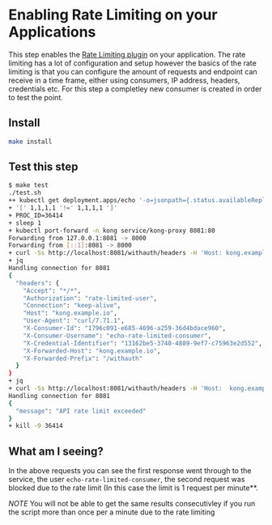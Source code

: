 # Enabling Rate Limiting on your Applications

This step enables the [Rate Limiting plugin](https://docs.konghq.com/hub/kong-inc/rate-limiting/) on your application. The rate limiting has a lot of configuration and setup however the basics of the rate limiting is that you can configure the amount of requests and endpoint can receive in a time frame, either using consumers, IP address, headers, credentials etc. For this step a completley new consumer is created in order to test the point. 

## Install

```bash
make install
```

## Test this step

```bash
$ make test
./test.sh
++ kubectl get deployment.apps/echo '-o=jsonpath={.status.availableReplicas},{.status.readyReplicas},{.status.replicas},{.status.updatedReplicas}'
+ '[' 1,1,1,1 '!=' 1,1,1,1 ']'
+ PROC_ID=36414
+ sleep 1
+ kubectl port-forward -n kong service/kong-proxy 8081:80
Forwarding from 127.0.0.1:8081 -> 8000
Forwarding from [::1]:8081 -> 8000
+ curl -Ss http://localhost:8081/withauth/headers -H 'Host: kong.example.io' -H 'Authorization: rate-limited-user'
+ jq
Handling connection for 8081
{
  "headers": {
    "Accept": "*/*",
    "Authorization": "rate-limited-user",
    "Connection": "keep-alive",
    "Host": "kong.example.io",
    "User-Agent": "curl/7.71.1",
    "X-Consumer-Id": "1796c091-e685-4696-a259-36d4bdace960",
    "X-Consumer-Username": "echo-rate-limited-consumer",
    "X-Credential-Identifier": "13162be5-3740-4889-9ef7-c75963e2d552",
    "X-Forwarded-Host": "kong.example.io",
    "X-Forwarded-Prefix": "/withauth"
  }
}
+ jq
+ curl -Ss http://localhost:8081/withauth/headers -H 'Host:  kong.example.io' -H 'Authorization: rate-limited-user'
Handling connection for 8081
{
  "message": "API rate limit exceeded"
}
+ kill -9 36414
```

## What am I seeing?

In the above requests you can see the first response went through to the service, the user `echo-rate-limited-consumer`, the second request was blocked due to the rate limit (In this case the limit is 1 request per minute**.

*NOTE* You will not be able to get the same results consecutivley if you run the script more than once per a minute due to the rate limiting
